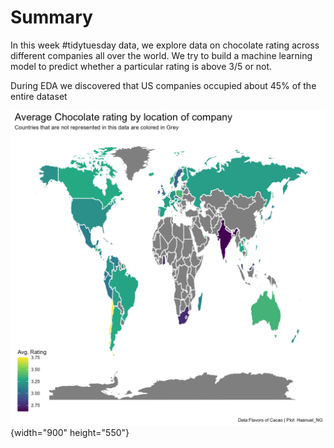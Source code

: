# Summary

In this week \#tidytuesday data, we explore data on chocolate rating across different companies all over the world. We try to build a machine learning model to predict whether a particular rating is above 3/5 or not.

During EDA we discovered that US companies occupied about 45% of the entire dataset

![](rating_map.png){width="900" height="550"}

